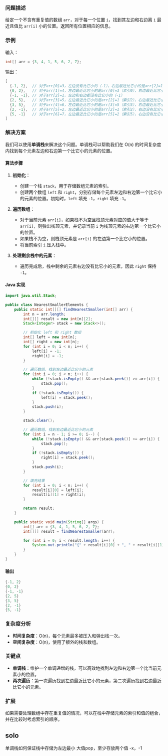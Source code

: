 ### 问题描述
给定一个不含有重复值的数组 `arr`，对于每一个位置 `i`，找到其左边和右边离 `i` 最近且值比 `arr[i]` 小的位置。返回所有位置相应的信息。

### 示例
输入：
```java
int[] arr = {3, 4, 1, 5, 6, 2, 7};
```
输出：
```java
[
  {-1, 2},  // 对于arr[0]=3，左边没有比它小的（-1），右边最近比它小的是arr[2]=1（索引2）
  {0, 2},   // 对于arr[1]=4，左边最近比它小的是arr[0]=3（索引0），右边最近比它小的是arr[2]=1（索引2）
  {-1, -1}, // 对于arr[2]=1，左边和右边都没有比它小的（-1）
  {2, 5},   // 对于arr[3]=5，左边最近比它小的是arr[2]=1（索引2），右边最近比它小的是arr[5]=2（索引5）
  {3, 5},   // 对于arr[4]=6，左边最近比它小的是arr[3]=5（索引3），右边最近比它小的是arr[5]=2（索引5）
  {2, -1},  // 对于arr[5]=2，左边最近比它小的是arr[2]=1（索引2），右边没有比它小的（-1）
  {5, -1}   // 对于arr[6]=7，左边最近比它小的是arr[5]=2（索引5），右边没有比它小的（-1）
]
```

### 解决方案
我们可以使用**单调栈**来解决这个问题。单调栈可以帮助我们在 O(n) 的时间复杂度内找到每个元素左边和右边第一个比它小的元素的位置。

#### 算法步骤
1. **初始化**：
   - 创建一个栈 `stack`，用于存储数组元素的索引。
   - 创建两个数组 `left` 和 `right`，分别存储每个元素左边和右边第一个比它小的元素的位置。初始时，`left` 填充 `-1`，`right` 填充 `-1`。

2. **遍历数组**：
   - 对于当前元素 `arr[i]`，如果栈不为空且栈顶元素对应的值大于等于 `arr[i]`，则弹出栈顶元素，并记录当前 `i` 为栈顶元素的右边第一个比它小的位置。
   - 如果栈不为空，则栈顶元素是 `arr[i]` 的左边第一个比它小的位置。
   - 将当前索引 `i` 压入栈中。

3. **处理剩余栈中的元素**：
   - 遍历完成后，栈中剩余的元素右边没有比它小的元素，因此 `right` 保持 `-1`。

#### Java 实现
```java
import java.util.Stack;

public class NearestSmallerElements {
    public static int[][] findNearestSmaller(int[] arr) {
        int n = arr.length;
        int[][] result = new int[n][2];
        Stack<Integer> stack = new Stack<>();

        // 初始化 left 和 right 数组
        int[] left = new int[n];
        int[] right = new int[n];
        for (int i = 0; i < n; i++) {
            left[i] = -1;
            right[i] = -1;
        }

        // 遍历数组，找到左边最近比它小的元素
        for (int i = 0; i < n; i++) {
            while (!stack.isEmpty() && arr[stack.peek()] >= arr[i]) {
                stack.pop();
            }
            if (!stack.isEmpty()) {
                left[i] = stack.peek();
            }
            stack.push(i);
        }

        stack.clear();

        // 遍历数组，找到右边最近比它小的元素
        for (int i = n - 1; i >= 0; i--) {
            while (!stack.isEmpty() && arr[stack.peek()] >= arr[i]) {
                stack.pop();
            }
            if (!stack.isEmpty()) {
                right[i] = stack.peek();
            }
            stack.push(i);
        }

        // 填充结果
        for (int i = 0; i < n; i++) {
            result[i][0] = left[i];
            result[i][1] = right[i];
        }

        return result;
    }

    public static void main(String[] args) {
        int[] arr = {3, 4, 1, 5, 6, 2, 7};
        int[][] result = findNearestSmaller(arr);

        for (int i = 0; i < result.length; i++) {
            System.out.println("{" + result[i][0] + ", " + result[i][1] + "}");
        }
    }
}
```

#### 输出
```java
{-1, 2}
{0, 2}
{-1, -1}
{2, 5}
{3, 5}
{2, -1}
{5, -1}
```

### 复杂度分析
- **时间复杂度**：O(n)，每个元素最多被压入和弹出栈一次。
- **空间复杂度**：O(n)，使用了额外的栈和数组。

### 关键点
- **单调栈**：维护一个单调递增的栈，可以高效地找到左边和右边第一个比当前元素小的位置。
- **两次遍历**：第一次遍历找到左边最近比它小的元素，第二次遍历找到右边最近比它小的元素。

### 扩展
如果需要处理数组中存在重复值的情况，可以在栈中存储元素的索引和值的组合，并在比较时考虑索引的顺序。

## solo
单调栈如何保证栈中存储为左边最小
大值pop，至少存放两个值 -x，-1